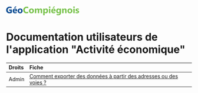 ![picto](https://github.com/sigagglocompiegne/orga_gest_igeo/blob/master/doc/img/geocompiegnois_2020_reduit_v2.png)

# Documentation utilisateurs de l'application "Activité économique" #

|Droits|Fiche|
|:---|:---|
|Admin|[Comment exporter des données à partir des adresses ou des voies ?](http://geo.compiegnois.fr/documents/cms/fiche_aide/rva_guideutil4_exporter.pdf)|

